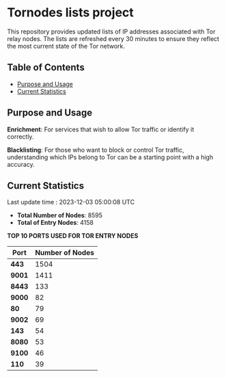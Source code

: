 # Tornodes lists project

This repository provides updated lists of IP addresses associated with Tor relay nodes. The lists are refreshed every 30 minutes to ensure they reflect the most current state of the Tor network.

## Table of Contents

- [Purpose and Usage](#purpose-and-usage)
- [Current Statistics](#current-statistics)


## Purpose and Usage

**Enrichment**: For services that wish to allow Tor traffic or identify it correctly.

**Blacklisting**: For those who want to block or control Tor traffic, understanding which IPs belong to Tor can be a starting point with a high accuracy.

## Current Statistics

Last update time : 2023-12-03 05:00:08 UTC

- **Total Number of Nodes**: 8595
- **Total of Entry Nodes**: 4158

**TOP 10 PORTS USED FOR TOR ENTRY NODES**

| **Port** | **Number of Nodes** |
|------|-----------------|
| **443**   | 1504  |
| **9001**   | 1411  |
| **8443**   | 133  |
| **9000**   | 82  |
| **80**   | 79  |
| **9002**   | 69  |
| **143**   | 54  |
| **8080**   | 53  |
| **9100**   | 46  |
| **110**   | 39  |


